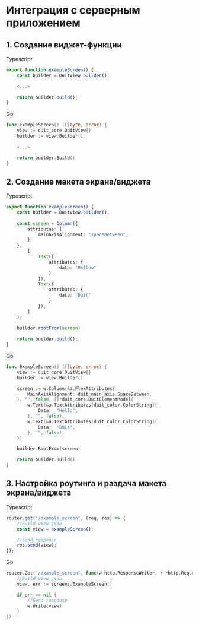 # Интеграция с серверным приложением

## 1. Создание виджет-функции

Typescript:

```typescript
export function exampleScreen() {
    const builder = DuitView.builder();
    
    <...>

    return builder.build();
}
```

Go:

```go
func ExampleScreen() ([]byte, error) {
	view := duit_core.DuitView{}
	builder := view.Builder()
	
    <...>

	return builder.Build()
}
```

## 2. Создание макета экрана/виджета

Typescript:

```typescript
export function exampleScreen() {
    const builder = DuitView.builder();
    
    const screen = Column({
        attributes: {
            mainAxisAlignment: "spaceBetween",
        }
    },
        [
            Text({
                attributes: {
                    data: "Hellow"
                }
            }),
            Text({
                attributes: {
                    data: "Duit"
                }
            }),
        ]
    );
    
    builder.rootFrom(screen)

    return builder.build();
}
```

Go:

```go
func ExampleScreen() ([]byte, error) {
	view := duit_core.DuitView{}
	builder := view.Builder()

	screen := w.Column(&a.FlexAttributes{
		MainAxisAlignment: duit_main_axis.SpaceBetween,
	}, "", false, []*duit_core.DuitElementModel{
		w.Text(&a.TextAttributes[duit_color.ColorString]{
			Data:  "Hello",
		}, "", false),
		w.Text(&a.TextAttributes[duit_color.ColorString]{
			Data:  "Duit",
		}, "", false),
	})

	builder.RootFrom(screen)

	return builder.Build()
}
```

## 3. Настройка роутинга и раздача макета экрана/виджета

Typescript:

```typescript
router.get("/example_screen", (req, res) => {
    //Build view json
    const view = exampleScreen();

    //Send response
    res.send(view);
});
```

Go:

```go
router.Get("/example_screen", func(w http.ResponseWriter, r *http.Request) {
    //Build view json
    view, err := screens.ExampleScreen()

	if err == nil {
	    //Send response 
	    w.Write(view)
	}
})
```
